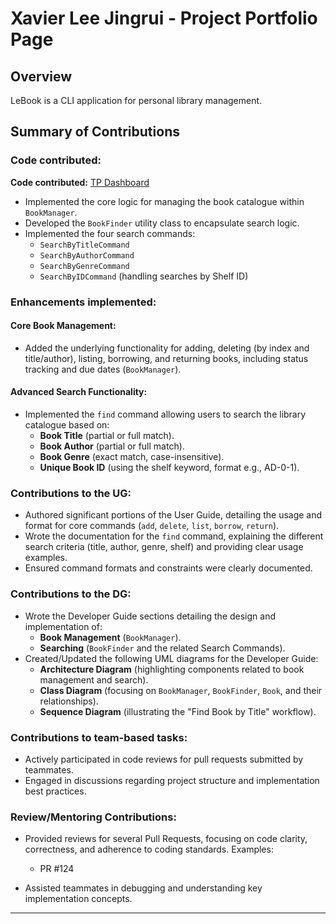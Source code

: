 # Xavier Lee Jingrui - Project Portfolio Page

## Overview

LeBook is a CLI application for personal library management.

## Summary of Contributions

### Code contributed:



**Code contributed:** [TP Dashboard](https://nus-cs2113-ay2425s2.github.io/tp-dashboard/?search=&sort=groupTitle&sortWithin=title&timeframe=commit&mergegroup=&groupSelect=groupByRepos&breakdown=true&checkedFileTypes=docs~functional-code~test-code~other&since=2025-02-21&tabOpen=true&tabType=authorship&tabAuthor=Xavierleejrui&tabRepo=AY2425S2-CS2113-T13-3%2Ftp%5Bmaster%5D&authorshipIsMergeGroup=false&authorshipFileTypes=docs~functional-code~test-code&authorshipIsBinaryFileTypeChecked=false&authorshipIsIgnoredFilesChecked=false)



- Implemented the core logic for managing the book catalogue within `BookManager`.
- Developed the `BookFinder` utility class to encapsulate search logic.
- Implemented the four search commands:
    - `SearchByTitleCommand`
    - `SearchByAuthorCommand`
    - `SearchByGenreCommand`
    - `SearchByIDCommand` (handling searches by Shelf ID)

### Enhancements implemented:

#### Core Book Management:
- Added the underlying functionality for adding, deleting (by index and title/author), listing, borrowing, and returning books, including status tracking and due dates (`BookManager`).

#### Advanced Search Functionality:
- Implemented the `find` command allowing users to search the library catalogue based on:
    - **Book Title** (partial or full match).
    - **Book Author** (partial or full match).
    - **Book Genre** (exact match, case-insensitive).
    - **Unique Book ID** (using the shelf keyword, format e.g., AD-0-1).

### Contributions to the UG:

- Authored significant portions of the User Guide, detailing the usage and format for core commands (`add`, `delete`, `list`, `borrow`, `return`).
- Wrote the documentation for the `find` command, explaining the different search criteria (title, author, genre, shelf) and providing clear usage examples.
- Ensured command formats and constraints were clearly documented.

### Contributions to the DG:

- Wrote the Developer Guide sections detailing the design and implementation of:
    - **Book Management** (`BookManager`).
    - **Searching** (`BookFinder` and the related Search Commands).
- Created/Updated the following UML diagrams for the Developer Guide:
    - **Architecture Diagram** (highlighting components related to book management and search).
    - **Class Diagram** (focusing on `BookManager`, `BookFinder`, `Book`, and their relationships).
    - **Sequence Diagram** (illustrating the "Find Book by Title" workflow).

### Contributions to team-based tasks:

- Actively participated in code reviews for pull requests submitted by teammates.
- Engaged in discussions regarding project structure and implementation best practices.

### Review/Mentoring Contributions:

- Provided reviews for several Pull Requests, focusing on code clarity, correctness, and adherence to coding standards. Examples:
    - PR #124

- Assisted teammates in debugging and understanding key implementation concepts.

---
